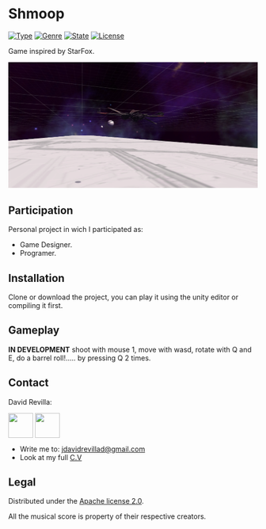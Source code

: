 # Shmoop
> 

[![Type](https://img.shields.io/badge/Type-Videogame-945C1D.svg)](https://github.com/ZLTM/Taki)
[![Genre](https://img.shields.io/badge/Genre-Sensation-DDA76A.svg)](https://packagist.org/packages/phpunit/phpunit)
[![State](https://img.shields.io/badge/State-In%20Development-2C834F.svg)](https://packagist.org/packages/phpunit/phpunit)
[![License](https://img.shields.io/badge/License-Apache%202--0-343E7D.svg)](https://packagist.org/packages/phpunit/phpunit)


Game inspired by StarFox.

![](Star.PNG)

## Participation

Personal project in wich I participated as:

* Game Designer.
* Programer.

## Installation

Clone or download the project, you can play it using the unity editor or compiling it first.

## Gameplay

**IN DEVELOPMENT** shoot with mouse 1, move with wasd, rotate with Q and E,  do a barrel roll!..... by pressing Q 2 times.

## Contact

David Revilla:

<a href="https://twitter.com/ZLTM_david" target="_blank">
  <img width="50" height="50" border="0" align="center"  src="https://i.imgur.com/rDHKFDM.jpg"></a>
<a href="https://www.linkedin.com/in/zolutr/" target="_blank">
  <img width="50" height="50" border="0" align="center"  src="https://i.imgur.com/GkwbFEf.png"></a>

* Write me to: jdavidrevillad@gmail.com
* Look at my full [C.V](https://drive.google.com/drive/folders/0B9XODKe51qg8aFFXRE9aNE15QWc?usp=sharing)


## Legal

Distributed under the [Apache license 2.0](https://choosealicense.com/licenses/apache-2.0/). 

All the musical score is property of their respective creators.
